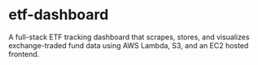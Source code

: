 # etf-dashboard
A full-stack ETF tracking dashboard that scrapes, stores, and visualizes exchange-traded fund data using AWS Lambda, S3, and an EC2 hosted frontend.
